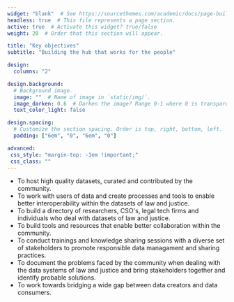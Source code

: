 ```yaml
---
widget: "blank"  # See https://sourcethemes.com/academic/docs/page-builder/
headless: true  # This file represents a page section.
active: true  # Activate this widget? true/false
weight: 20  # Order that this section will appear.

title: "Key objectives"
subtitle: "Building the hub that works for the people"

design:
  columns: "2"

design.background:
  # Background image.
  image: ""  # Name of image in `static/img/`.
  image_darken: 0.6  # Darken the image? Range 0-1 where 0 is transparent and 1 is opaque.
  text_color_light: false

design.spacing:
  # Customize the section spacing. Order is top, right, bottom, left.
  padding: ["6em", "0", "6em", "0"]

advanced:
 css_style: "margin-top: -1em !important;"
 css_class: ""
---
```



* To host high quality datasets, curated and contributed by the community.
* To work with users of data and create processes and tools to enable better interoperability within the datasets of law and justice.
* To build a directory of researchers, CSO's, legal tech firms and individuals who deal with datasets of law and justice.
* To build tools and resources that enable better collaboration within the community.
* To conduct trainings and knowledge sharing sessions with a diverse set of stakeholders to promote responsible data managament and sharing practices.
* To document the problems faced by the community when dealing with the data systems of law and justice and bring stakeholders together and identify probable solutions.
* To work towards bridging a wide gap between data creators and data consumers.
